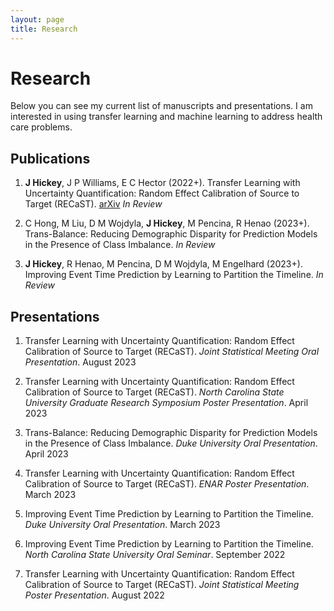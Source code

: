 ```yaml
---
layout: page
title: Research
---
```


<h1> Research </h1>

Below you can see my current list of manuscripts and presentations. I am interested in using transfer learning and machine learning to address health care problems.


## Publications
1. **J Hickey**, J P Williams, E C Hector (2022+). Transfer Learning with Uncertainty Quantification: Random Effect Calibration of Source to Target (RECaST). [arXiv](https://arxiv.org/abs/2211.16557) _In Review_

2. C Hong, M Liu, D M Wojdyla, **J Hickey**, M Pencina, R Henao (2023+). Trans-Balance: Reducing Demographic Disparity for Prediction Models in the Presence of Class Imbalance. _In Review_

3. **J Hickey**, R Henao, M Pencina, D M Wojdyla, M Engelhard (2023+). Improving Event Time Prediction by Learning to Partition the Timeline. _In Review_


## Presentations
1.	Transfer Learning with Uncertainty Quantification: Random Effect Calibration of Source to Target (RECaST). _Joint Statistical Meeting Oral Presentation_. August 2023

2.	Transfer Learning with Uncertainty Quantification: Random Effect Calibration of Source to Target (RECaST). _North Carolina State University Graduate Research Symposium Poster Presentation_. April 2023

3.	Trans-Balance: Reducing Demographic Disparity for Prediction Models in the Presence of Class Imbalance. _Duke University Oral Presentation_. April 2023

4.	Transfer Learning with Uncertainty Quantification: Random Effect Calibration of Source to Target (RECaST). _ENAR Poster Presentation_. March 2023

5.	Improving Event Time Prediction by Learning to Partition the Timeline. _Duke University Oral Presentation_. March 2023

6.	Improving Event Time Prediction by Learning to Partition the Timeline. _North Carolina State University Oral Seminar_. September 2022

7.	Transfer Learning with Uncertainty Quantification: Random Effect Calibration of Source to Target (RECaST). _Joint Statistical Meeting Poster Presentation_. August 2022
